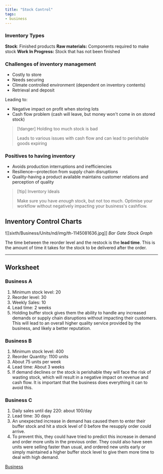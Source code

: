 ```yaml
---
title: "Stock Control"
tags:
- business
---
```


### Inventory Types

**Stock**: Finished products
**Raw materials:** Components required to make stock
**Work In Progress:** Stock that has not been finished

### Challenges of inventory management

- Costly to store
- Needs securing
- Climate controlled environment (dependent on inventory contents)
- Retrieval and deposit

Leading to:

- Negative impact on profit when storing lots
- Cash flow problem (cash will leave, but money won't come in on stored stock)

> [!danger] Holding too much stock is bad
>
> Leads to various issues with cash flow and can lead to perishable goods expiring

### Positives to having inventory

- Avoids production interruptions and inefficiencies 
- Resilience—protection from supply chain disruptions
- Quality-having a product available maintains customer relations and perception of quality


> [!tip] Inventory Ideals
>
> Make sure you have *enough* stock, but not too much. Optimise your workflow without negatively impacting your business's cashflow.

## Inventory Control Charts

![[sixth/Business/Units/nd/img/th-1145081636.jpg]]
*Bar Gate Stock Graph*

The time between the reorder level and the restock is the **lead time**. This is the amount of time it takes for the stock to be delivered after the order.

---

## Worksheet

### Business A

1) Minimum stock level: 20
2) Reorder level: 30
3) Weekly Sales: 10 
4) Lead time: 2 weeks
5) Holding buffer stock gives them the ability to handle any increased demands or supply chain disruptions without impacting their customers. This will lead to an overall higher quality service provided by the business, and likely a better reputation.

### Business B

1) Minimum stock level: 400
2) Reorder Quantity: 1100 units
3) About 75 units per week
4) Lead time: About 3 weeks
5) If demand declines or the stock is perishable they will face the risk of wasting stock, which will result in a negative impact on revenue and cash flow. It is important that the business does everything it can to avoid this.

### Business C

1) Daily sales until day 220: about 100/day
2) Lead time: 30 days
3) An unexpected increase in demand has caused them to enter their buffer stock and hit a stock level of 0 before the resupply order could arrive. 
4) To prevent this, they could have tried to predict this increase in demand and order more units in the previous order. They could also have seen units were selling faster than usual, and ordered new units early or simply maintained a higher buffer stock level to give them more time to deal with high demand. 





[Business](/Business)